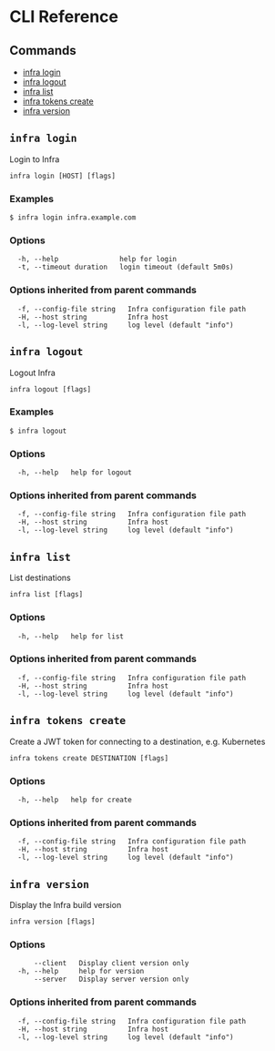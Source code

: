 # CLI Reference

## Commands

* [infra login](#infra-login)
* [infra logout](#infra-logout)
* [infra list](#infra-list)
* [infra tokens create](#infra-tokens-create)
* [infra version](#infra-version)


## `infra login`

Login to Infra

```
infra login [HOST] [flags]
```

### Examples

```
$ infra login infra.example.com
```

### Options

```
  -h, --help               help for login
  -t, --timeout duration   login timeout (default 5m0s)
```

### Options inherited from parent commands

```
  -f, --config-file string   Infra configuration file path
  -H, --host string          Infra host
  -l, --log-level string     log level (default "info")
```

## `infra logout`

Logout Infra

```
infra logout [flags]
```

### Examples

```
$ infra logout
```

### Options

```
  -h, --help   help for logout
```

### Options inherited from parent commands

```
  -f, --config-file string   Infra configuration file path
  -H, --host string          Infra host
  -l, --log-level string     log level (default "info")
```

## `infra list`

List destinations

```
infra list [flags]
```

### Options

```
  -h, --help   help for list
```

### Options inherited from parent commands

```
  -f, --config-file string   Infra configuration file path
  -H, --host string          Infra host
  -l, --log-level string     log level (default "info")
```

## `infra tokens create`

Create a JWT token for connecting to a destination, e.g. Kubernetes

```
infra tokens create DESTINATION [flags]
```

### Options

```
  -h, --help   help for create
```

### Options inherited from parent commands

```
  -f, --config-file string   Infra configuration file path
  -H, --host string          Infra host
  -l, --log-level string     log level (default "info")
```

## `infra version`

Display the Infra build version

```
infra version [flags]
```

### Options

```
      --client   Display client version only
  -h, --help     help for version
      --server   Display server version only
```

### Options inherited from parent commands

```
  -f, --config-file string   Infra configuration file path
  -H, --host string          Infra host
  -l, --log-level string     log level (default "info")
```

